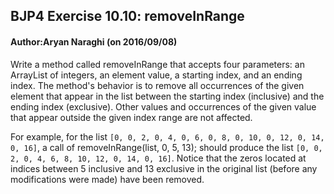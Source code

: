 ## BJP4 Exercise 10.10: removeInRange
#### Author:Aryan Naraghi (on 2016/09/08)

Write a method called removeInRange that accepts four parameters: an ArrayList of integers, an element value, a starting index, and an ending index. The method's behavior is to remove all occurrences of the given element that appear in the list between the starting index (inclusive) and the ending index (exclusive). Other values and occurrences of the given value that appear outside the given index range are not affected.

For example, for the list `[0, 0, 2, 0, 4, 0, 6, 0, 8, 0, 10, 0, 12, 0, 14, 0, 16]`, a call of removeInRange(list, 0, 5, 13); should produce the list `[0, 0, 2, 0, 4, 6, 8, 10, 12, 0, 14, 0, 16]`. Notice that the zeros located at indices between 5 inclusive and 13 exclusive in the original list (before any modifications were made) have been removed.